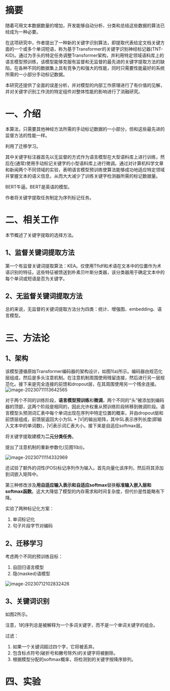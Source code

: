 # 摘要

随着可用文本数据数量的增加，开发能够自动分析、分类和总结这些数据的算法已经成为一种必要。

在这项研究中，作者提出了一种新的关键字识别算法，即提取代表给定文档关键方面的一个或多个单词短语，称为基于Transformer的关键字识别神经标记器(TNT-KID)。通过为手头的特定任务调整Transformer架构，并利用特定领域语料库上的语言模型预训练，该模型能够克服有监督和无监督的最先进的关键字提取方法的缺陷，在各种不同的数据集上具有竞争力和强大的性能，同时只需要性能最好的系统所需的一小部分手动标记数据。

本研究还提供了全面的误差分析，并对模型的内部工作原理进行了有价值的见解，并对关键字识别工作流的特定组件对整体性能的影响进行了消融研究。

# 一、介绍

本算法，只需要其他神经方法所需的手动标记数据的一小部分，但和这些最先进的监督方法的性能一样。

利用了迁移学习。

其中关键字标注器首先以无监督的方式作为语言模型在大型语料库上进行训练，然后在(通常)使用手动标记关键字的小型语料库上进行微调。通过对计算机科学文章和新闻两个不同领域的实验，表明语言模型预训练使算法能够成功地适应特定领域并掌握文本的语义信息，从而大大减少了训练关键字检测器所需的标记数据量。

BERT牛逼。BERT是英语的模型。

作者将关键字提取任务制定为序列标记任务。

# 二、相关工作

本节概述了关键字提取的选择方法。

## 1、监督关键词提取方法

第一个有监督关键词提取算法：KEA。仅使用TfIdf和术语在文本中的位置作为术语识别的特征。这些特征被馈送到朴素贝叶斯分类器，该分类器用于确定文本中的每个单词或短语是否为关键字。

## 2、无监督关键词提取方法

总的来说，无监督的关键词提取方法分为四类：统计、增强图、embedding、语言模型。

# 三、方法论

## 1、架构

该模型遵循原始Transformer编码器的架构设计，如图1(a)所示。编码器由规范化层组成，然后是多头注意机制。在注意机制周围使用残留连接，然后进行另一层规范化。接下来是完全连接的前馈和dropout层，在其周围使用另一个残余连接。![image-20230711113642565](https://raw.githubusercontent.com/1793925850/user-image/master/imgs/202307111136636.png)

对于两个不同的训练阶段，**语言模型预训练**和**微调**，两个不同的“头”被添加到编码器的顶部，这两个阶段是相同的，因此允许权重从预训练阶段转移到微调阶段。语言模型头预测词汇表中每个单词出现在序列中特定位置的概率，并由dropout层和前馈层组成，前馈层返回大小为SL * |V|的输出矩阵，其中SL表示序列长度(即输入文本中的单词数)，|V|表示词汇表大小。接下来是自适应softmax层。

将关键字提取建模为**二元分类任务**。

提出了注意机制的重新参数化(见图1(b))。

![image-20230711114332969](https://raw.githubusercontent.com/1793925850/user-image/master/imgs/202307111143018.png)

还试验了额外的词性(POS)标记序列作为输入。首先向量化该序列，然后将其添加到词嵌入矩阵中。

第三种修改涉及**用自适应输入表示和自适应softmax**替换**标准输入嵌入层和softmax函数**。这大大降低了模型的内存需求和时间复杂度，但代价是性能略有下降。

实验了两种标记化方案：

1. 单词标记化
2. 句子片段字节对编码

## 2、迁移学习

考虑两个不同的预训练目标：

1. 自回归语言模型
2. 隐(masked)语模型

![image-20230712102832426](https://raw.githubusercontent.com/1793925850/user-image/master/imgs/202307121028575.png)

## 3、关键词识别

如图2所示。

注意，1的序列总是被解释为一个多词关键字，而不是一个单词关键字的组合。

过滤：

1. 如果一个关键词超过四个字，它将被丢弃。
2. 包含标点符号(破折号和撇号除外)的关键字将被删除。
3. 根据模型分配的softmax概率，将检测到的关键字按降序排列。

# 四、实验

